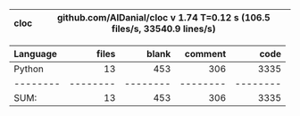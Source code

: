 cloc|github.com/AlDanial/cloc v 1.74  T=0.12 s (106.5 files/s, 33540.9 lines/s)
--- | ---

Language|files|blank|comment|code
:-------|-------:|-------:|-------:|-------:
Python|13|453|306|3335
--------|--------|--------|--------|--------
SUM:|13|453|306|3335
